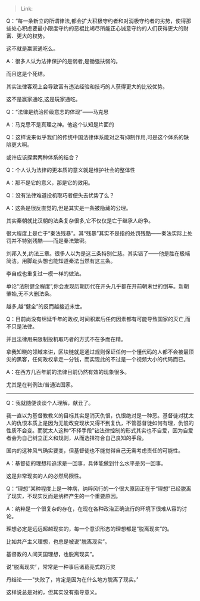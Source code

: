 > Link: 

Q：“每一条新立的所谓律法,都会扩大积极守约者和对消极守约者的劣势，使得那些处心积虑要最小限度守约的恶棍比竭尽所能正心诚意守约的人们获得更大的财富、更大的权势。

这不就是赢家通吃么。

A：很多人认为法律保护的是弱者,是锄强扶弱的。

而且这是个死结。

其实法律客观上会导致富有违法经验和技巧的人获得更大的比较优势。

这不是赢家通吃,这是玩家通吃。

Q：“法律是统治阶级意志的体现”——马克思

A：马克思不是真理之神。他这个认知是片面的

Q：这样说来似乎我们的传统中国法律体系能对之有抑制作用,可是这个体系的缺陷更大啊。

或许应该探索两种体系的结合？

Q：个人认为法律的更本质的意义就是维护社会的整体性

A：那不是它的意义，那是它的效用。

Q：没有法律难道投机取巧者便失去优势了么？

A：这条是很反直觉的,但是其实是一条被隐藏的公理。

其实秦朝就比汉朝的法条复杂很多,它不仅仅是亡于继承人纷争。

很大程度上是亡于“秦法残暴”。其“残暴”其实不是指的处罚残酷——秦法实际上处罚并不特别残酷——而是秦法繁密。

刘邦入关,约法三章。很多人以为是这三条特别仁慈。其实错了——他是胜在极端简洁。用脚趾头想也能知道秦法当然有这三条。

李自成也重复过一模一样的做法。

单论“法制健全程度”,你会发现历朝历代在开头几乎都在开前朝末世的倒车。新朝肇始,无不大删法条。

越多,越“健全”的反而越接近末世。

Q：目前尚没有绵延千年的政权,时间积累后任何因素都有可能导致国家的灭亡,而不只是法律。

并且法律用来限制投机取巧者的方式不在多而在精。

拿我知晓的领域来讲，区块链就是通过规则保证任何一个懂代码的人都不会被最顶尖的黑客，任何政权拿走一分钱，而实现此的不过是一个视频大小的代码而已。

A：在西方几百年前的法律目前仍然有效的现象很多。

尤其是在判例法/普通法国家。

---

Q：我就随便谈谈个人理解，献丑了。

我一直以为基督教教义的目标其实是消灭仇恨，仇恨绝对是一种恶。基督徒对犹太人的仇恨本质上是因为无能改变现状又得不到复仇，不管基督徒如何有理，仇恨的性质不会变。而犹太人这种“不择手段"钻法律控制的形式其实也不自爱，因为自爱者会为自己树立正义和规则，从而选择符合自己良知的手段。

国内的这种风气确实要变，但基督徒也不能觉得自己无需考虑责任的可能性。

A：基督徒的理想和追求是一回事，具体能做到什么水平是另一回事。

这是非常现实的人的必然局限性。

Q：“理想”某种程度上是一种病，纳粹风行的一个很大原因正在于“理想”已经脱离了现实，不现实反而是纳粹产生的一个重要原因。

A：纳粹是一个很复杂的存在，在现在各种政治正确流行的环境下很难从容的讨论。

理想必定是远远超越现实的，每一个意识形态的理想都是“脱离现实”的。

比如共产主义理想，也总是被说"脱离现实”。

基督教的人间天国理想，也脱离现实”。

说"脱离现实〞，常常是一种事后诸葛亮式的万灵

丹结论一一"失败了，肯定是因为在什么地方脱离了现实。〞

这样说总是对的，但其实没有指导意义。